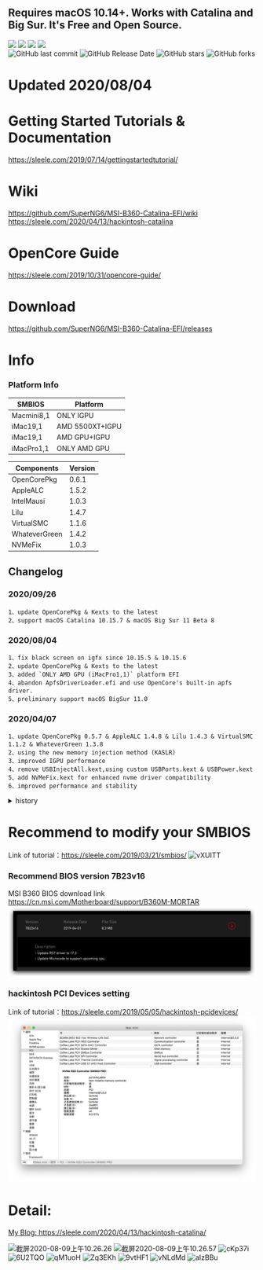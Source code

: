 ## Requires macOS 10.14+. Works with Catalina and Big Sur. It's Free and Open Source.
![](https://img.shields.io/github/v/release/superng6/MSI-B360-Catalina-EFI) ![](https://img.shields.io/github/downloads/superng6/MSI-B360-Catalina-EFI/latest/total) ![](https://img.shields.io/github/issues/superng6/MSI-B360-Catalina-EFI) ![](https://img.shields.io/github/issues-closed/superng6/MSI-B360-Catalina-EFI)  
![GitHub last commit](https://img.shields.io/github/last-commit/superng6/MSI-B360-Catalina-EFI) ![GitHub Release Date](https://img.shields.io/github/release-date/superng6/MSI-B360-Catalina-EFI) ![GitHub stars](https://img.shields.io/github/stars/superng6/MSI-B360-Catalina-EFI) ![GitHub forks](https://img.shields.io/github/forks/superng6/MSI-B360-Catalina-EFI)

# Updated 2020/08/04

# Getting Started Tutorials & Documentation
https://sleele.com/2019/07/14/gettingstartedtutorial/

# Wiki

https://github.com/SuperNG6/MSI-B360-Catalina-EFI/wiki  
https://sleele.com/2020/04/13/hackintosh-catalina

# OpenCore Guide

https://sleele.com/2019/10/31/opencore-guide/

# Download
https://github.com/SuperNG6/MSI-B360-Catalina-EFI/releases


# Info

###    Platform Info

| SMBIOS        | Platform        |
| ------------- | --------------- |
| Macmini8,1    | ONLY IGPU       |
| iMac19,1      | AMD 5500XT+IGPU |
| iMac19,1      | AMD GPU+IGPU    |
| iMacPro1,1    | ONLY AMD GPU    |


| Components    | Version |
| ------------- | ------- |
| OpenCorePkg   | 0.6.1   |
| AppleALC      | 1.5.2   |
| IntelMausi    | 1.0.3   |
| Lilu          | 1.4.7   |
| VirtualSMC    | 1.1.6   |
| WhateverGreen | 1.4.2   |
| NVMeFix       | 1.0.3   |
    

## Changelog

### 2020/09/26

    1、update OpenCorePkg & Kexts to the latest
    2、support macOS Catalina 10.15.7 & macOS Big Sur 11 Beta 8

### 2020/08/04

    1、fix black screen on igfx since 10.15.5 & 10.15.6
    2、update OpenCorePkg & Kexts to the latest
    3、added `ONLY AMD GPU (iMacPro1,1)` platform EFI
    4、abandon ApfsDriverLoader.efi and use OpenCore's built-in apfs driver.
    5、preliminary support macOS BigSur 11.0

### 2020/04/07

    1、update OpenCorePkg 0.5.7 & AppleALC 1.4.8 & Lilu 1.4.3 & VirtualSMC 1.1.2 & WhateverGreen 1.3.8
    2、using the new memory injection method (KASLR)
    3、improved IGPU performance
    4、remove USBInjectAll.kext,using custom USBPorts.kext & USBPower.kext
    5、add NVMeFix.kext for enhanced nvme driver compatibility
    6、improved performance and stability

<details>
<summary>history</summary>


### 2020/03/05

    1、Set the default ExposeSensitiveData value to 3，fix non-native nvram motherboard can’t boot issue
    2、Fix Intel HDMI output

### 2020/03/03

    1、Adjust some parameters
    2、Improved performance and stability

### 2020/03/02

    1、Build based on the new config.plist file
    2、Update OpenCorePkg 0.5.6 & AppleALC 1.4.7 & Lilu 1.4.2 &  WhateverGreen 1.3.7
    3、Fixed locating DMG recovery in APTIO IV firmwares on FAT32

### 2020/02/15
    Merge OpenCore branch change
    1、update OpenCorePkg 0.5.5 & AppleALC 1.4.6 & VirtualSMC 1.1.1
    2、remove slide value,now support more motherboard (z390,b360 b365 ....)
    3、set the default recovery language to zh-Hant
    4、support native nvram for 300-series chipsets
    5、added TakeoffDelay value(200) for improved action hotkey support
    6、add NvramReset options at boot
    7、support macOS Catalina 10.15.3
    
## If you used to apply simulation nvaram，please operate in the following way.  
### Clover  
````
delete these files
/Volumes/EFI/nvram.plist
/etc/rc.clover.lib
/etc/rc.boot.d/10.save_and_rotate_boot_log.local
/etc/rc.boot.d/20.mount_ESP.local
/etc/rc.boot.d/70.disable_sleep_proxy_client.local.disabled
/etc/rc.boot.d/80.save_nvram_plist.local
/etc/rc.boot.d
/etc/rc.shutdown.d
````

### OpenCore  
````
sudo rm -rf $(sudo defaults read com.apple.loginwindow LogoutHook)
sudo defaults delete com.apple.loginwindow LogoutHook
````


### 2020/01/15

    1、Support macOS Catalina 10.15.2
    2、Update kext & driver & clover
    3、Merge preview branch change

### 2019/07/23

    1、Support macOS Mojave 10.14.6    

### 2019/06/24

    1、Support latest BIOS version 1.60
    2、Update Clover 4934
    3、Replace OsxAptioFixDrv-64.efi with OsxAptioFix2Drv-free2000.efi & Enhanced compatibility
    4、Contain more updates

### 2019/05/14

    1、Update Clover 4928 && Update AppleALC 1.3.7
    2、Support macOS Mojave 10.14.5
    
### 2019/05/04

    1、Update Clover 4925
    2、Replace FakeSMC with VirtualSMC
    3、Add SMCProcessor.kext、SMCSuperIO.kext
    4、Remove HibernationFixup.kext
    5、Improve performance and stability

### 2019/04/13

    1、Update Clover 4919 && Support HDMI、DVI
    
### 2019/03/31

    1.Update Clover 4915 fix applertc patch for 10.14.4+. thanks to RodionS
      Cleanup iGPU values and fix force reboot when wakes up with an HDMI connected in 10.14+
    2.Remove ‘Fix RTC _STA bug’ patch

### 2019/03/28

    1、Exclude new framebuffer patchers because of its instability
    2、Do not support HDMI、DVI for the moment

### 2019/03/25
    
    1、Update Clover 4895 Support macOS Mojave 10.14.4
    2、Compatible with the latest BIOS version && Support DP、HDMI、DVI
    3、Update USB Patches
    4、Replace VBoxHfs-64.efi with HFSPlus.efi
    5、Update AppleALC && Lilu && WhateverGreen
    


### 2019/01/25

    1、Fix Audio (Layout ID 15) and use Hackintool driver UHD630
    2、Update Clover version 4862 support macOS 10.14.4 beta1
    3、It is highly recommended to upgrade to the latest version to solve USB problems

</details>

    
# Recommend to modify your SMBIOS
Link of tutorial：https://sleele.com/2019/03/21/smbios/
![vXUITT](https://cdn.jsdelivr.net/gh/SuperNG6/pic@master/uPic/vXUITT.png)

### Recommend BIOS version 7B23v16
MSI B360 BIOS download link https://cn.msi.com/Motherboard/support/B360M-MORTAR
![示例图片加载失败](https://raw.githubusercontent.com/SuperNG6/pic/master/Hackintosh%20images/BIOS.png)

### hackintosh PCI Devices setting
Link of tutorial：https://sleele.com/2019/05/05/hackintosh-pcidevices/
![示例图片加载失败](https://raw.githubusercontent.com/SuperNG6/pic/master/Hackintosh%20images/image-14.png)

# Detail:
 [My Blog: https://sleele.com/2020/04/13/hackintosh-catalina/ ](https://sleele.com/2020/04/13/hackintosh-catalina/ "Blog")

![截屏2020-08-09上午10.26.26](https://cdn.jsdelivr.net/gh/SuperNG6/pic@master/uPic/截屏2020-08-09%20上午10.26.26.jpg)
![截屏2020-08-09上午10.26.57](https://cdn.jsdelivr.net/gh/SuperNG6/pic@master/uPic/截屏2020-08-09%20上午10.26.57.jpg)
![cKp37i](https://cdn.jsdelivr.net/gh/SuperNG6/pic@master/uPic/cKp37i.png)
![6U2TQO](https://cdn.jsdelivr.net/gh/SuperNG6/pic@master/uPic/6U2TQO.png)
![qM1uoH](https://cdn.jsdelivr.net/gh/SuperNG6/pic@master/uPic/qM1uoH.png)
![Zq3EKh](https://cdn.jsdelivr.net/gh/SuperNG6/pic@master/uPic/hANtdH.png)
![9vtHF1](https://cdn.jsdelivr.net/gh/SuperNG6/pic@master/uPic/9vtHF1.png)
![vNLdMd](https://cdn.jsdelivr.net/gh/SuperNG6/pic@master/uPic/vNLdMd.png)
![aIzBBu](https://cdn.jsdelivr.net/gh/SuperNG6/pic@master/uPic/aIzBBu.png)
